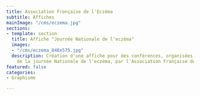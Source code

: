 ```yaml
---
title: Association Française de l'Eczéma
subtitle: Affiches
mainImage: "/cms/eczema.jpg"
sections:
- template: section
  title: Affiche "Journée Nationale de l'eczéma"
  images:
  - "/cms/eczema_848x575.jpg"
  description: Création d'une affiche pour des conférences, organisées dans le cadre
    de la journée Nationale de l'eczéma, par l'Association Française de l'Eczéma.
featured: false
categories:
- Graphisme

---
```

